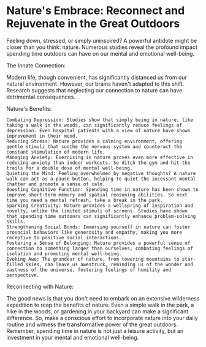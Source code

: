 # Nature's Embrace: Reconnect and Rejuvenate in the Great Outdoors

Feeling down, stressed, or simply uninspired? A powerful antidote might be closer than you think: nature. Numerous studies reveal the profound impact spending time outdoors can have on our mental and emotional well-being.

The Innate Connection:

Modern life, though convenient, has significantly distanced us from our natural environment. However, our brains haven't adapted to this shift. Research suggests that neglecting our connection to nature can have detrimental consequences.

Nature's Benefits:

    Combating Depression: Studies show that simply being in nature, like taking a walk in the woods, can significantly reduce feelings of depression. Even hospital patients with a view of nature have shown improvement in their mood.
    Reducing Stress: Nature provides a calming environment, offering gentle stimuli that soothe the nervous system and counteract the constant stimulation of modern life.
    Managing Anxiety: Exercising in nature proves even more effective in reducing anxiety than indoor workouts. So ditch the gym and hit the trails for a double dose of mental well-being.
    Quieting the Mind: Feeling overwhelmed by negative thoughts? A nature walk can act as a pause button, helping to quiet the incessant mental chatter and promote a sense of calm.
    Boosting Cognitive Function: Spending time in nature has been shown to improve short-term memory and spatial reasoning abilities. So next time you need a mental refresh, take a break in the park.
    Sparking Creativity: Nature provides a wellspring of inspiration and novelty, unlike the limited stimuli of screens. Studies have shown that spending time outdoors can significantly enhance problem-solving skills.
    Strengthening Social Bonds: Immersing yourself in nature can foster prosocial behaviors like generosity and empathy, making you more receptive to positive social interactions.
    Fostering a Sense of Belonging: Nature provides a powerful sense of connection to something larger than ourselves, combating feelings of isolation and promoting mental well-being.
    Evoking Awe: The grandeur of nature, from towering mountains to star-filled skies, can leave us awestruck, reminding us of the wonder and vastness of the universe, fostering feelings of humility and perspective.

Reconnecting with Nature:

The good news is that you don't need to embark on an extensive wilderness expedition to reap the benefits of nature. Even a simple walk in the park, a hike in the woods, or gardening in your backyard can make a significant difference. So, make a conscious effort to incorporate nature into your daily routine and witness the transformative power of the great outdoors. Remember, spending time in nature is not just a leisure activity, but an investment in your mental and emotional well-being.
